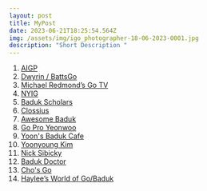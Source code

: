 ```yaml
---
layout: post
title: MyPost
date: 2023-06-21T18:25:54.564Z
img: /assets/img/igo_photographer-18-06-2023-0001.jpg
description: "Short Description "
---
```

1) [AIGP](https://www.youtube.com/@aigpindia) <br>
2) [Dwyrin / BattsGo](https://www.youtube.com/user/dwyrin) <br>
3) [Michael Redmond’s Go TV](https://www.youtube.com/channel/UCRJyagla1B5cxIfR4i2LdgA) <br>
4) [NYIG](https://www.youtube.com/channel/UCMp-4uv1jfVa0dXkZv3qQYA) <br>
5) [Baduk Scholars](https://www.youtube.com/@BadukScholars) <br>
6) [Clossius](https://www.youtube.com/user/clossius) <br>
7) [Awesome Baduk](https://www.youtube.com/channel/UCA-ydBDPv0iYxcj5rTWDPDg) <br>
8) [Go Pro Yeonwoo](https://www.youtube.com/user/goingceo) <br>
9) [Yoon's Baduk Cafe](https://www.youtube.com/channel/UCQ7fRyWobKv_FejtqwUVImA) <br>
10) [Yoonyoung Kim](https://www.youtube.com/channel/UCyCA2PZzqsFlQifmSmWqe-w/featured) <br>
11) [Nick Sibicky](https://www.youtube.com/user/nicksibicky) <br>
12) [Baduk Doctor](https://www.youtube.com/channel/UCfw9_YdrjZ1zts2ancNQT6g/featured) <br>
13) [Cho's Go](https://www.youtube.com/channel/UCjTzPdBpmUJXzL4_U2NDpxA) <br>
14) [Haylee’s World of Go/Baduk](https://www.youtube.com/channel/UCTji1kQNoWIH85dB_Vxka9g) <br>
